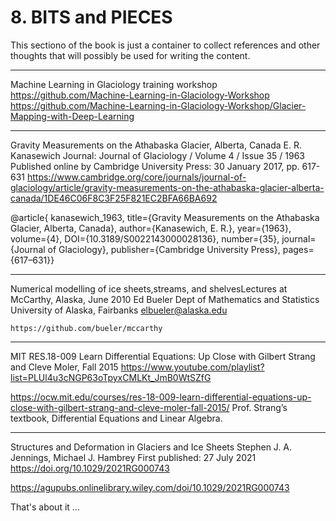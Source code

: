 # 8. BITS and PIECES

This sectiono of the book is just a container to collect references and other thoughts that will possibly be used for writing the content.

__________________________________________________________________________________

Machine Learning in Glaciology training workshop
https://github.com/Machine-Learning-in-Glaciology-Workshop
https://github.com/Machine-Learning-in-Glaciology-Workshop/Glacier-Mapping-with-Deep-Learning

__________________________________________________________________________________

Gravity Measurements on the Athabaska Glacier, Alberta, Canada
E. R. Kanasewich
Journal: Journal of Glaciology / Volume 4 / Issue 35 / 1963
Published online by Cambridge University Press: 30 January 2017, pp. 617-631
https://www.cambridge.org/core/journals/journal-of-glaciology/article/gravity-measurements-on-the-athabaska-glacier-alberta-canada/1DE46C06F8C3F25F821EC2BFA66BA692

@article{ kanasewich_1963, 
    title={Gravity Measurements on the Athabaska Glacier, Alberta, Canada}, 
    author={Kanasewich, E. R.}, 
    year={1963}, 
    volume={4}, 
    DOI={10.3189/S0022143000028136}, 
    number={35}, 
    journal={Journal of Glaciology}, 
    publisher={Cambridge University Press}, 
    pages={617–631}}
    
    
__________________________________________________________________________________

Numerical modelling of ice sheets,streams, and shelvesLectures at McCarthy, Alaska, June 2010 
Ed Bueler Dept of Mathematics and Statistics
University of Alaska, Fairbanks
elbueler@alaska.edu


    https://github.com/bueler/mccarthy
    
    
__________________________________________________________________________________

MIT RES.18-009 Learn Differential Equations: Up Close with Gilbert Strang and Cleve Moler, Fall 2015
https://www.youtube.com/playlist?list=PLUl4u3cNGP63oTpyxCMLKt_JmB0WtSZfG

https://ocw.mit.edu/courses/res-18-009-learn-differential-equations-up-close-with-gilbert-strang-and-cleve-moler-fall-2015/
Prof. Strang’s textbook, Differential Equations and Linear Algebra.
__________________________________________________________________________________


Structures and Deformation in Glaciers and Ice Sheets
Stephen J. A. Jennings, Michael J. Hambrey
First published: 27 July 2021 https://doi.org/10.1029/2021RG000743

https://agupubs.onlinelibrary.wiley.com/doi/10.1029/2021RG000743


That's about it ...